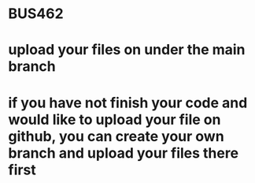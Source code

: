 # BUS462
# upload your files on under the main branch
# if you have not finish your code and would like to upload your file on github, you can create your own branch and upload your files there first

